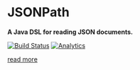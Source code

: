 JSONPath
========

**A Java DSL for reading JSON documents.**

[![Build Status](https://travis-ci.org/jayway/JsonPath.svg?branch=master)](https://travis-ci.org/jayway/JsonPath)
[![Analytics](https://ga-beacon.appspot.com/UA-54945131-1/jsonpath/index)](https://github.com/igrigorik/ga-beacon)

[read more](http://code.google.com/p/json-path/)